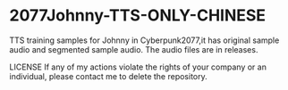 # 2077Johnny-TTS-ONLY-CHINESE
TTS training samples for Johnny in Cyberpunk2077,it has original sample audio and segmented sample audio. The audio files are in releases.

LICENSE
If any of my actions violate the rights of your company or an individual, please contact me to delete the repository.
